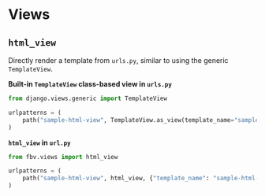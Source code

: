 # Views

## `html_view`

Directly render a template from `urls.py`, similar to using the generic `TemplateView`.

**Built-in `TemplateView` class-based view in `urls.py`**

```python
from django.views.generic import TemplateView

urlpatterns = (
    path("sample-html-view", TemplateView.as_view(template_name="sample-html-view-template.html")),
)
```

**`html_view` in `url.py`**

```python
from fbv.views import html_view

urlpatterns = (
    path("sample-html-view", html_view, {"template_name": "sample-html-view-template.html"}),
)
```
